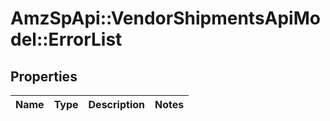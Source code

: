 # AmzSpApi::VendorShipmentsApiModel::ErrorList

## Properties
Name | Type | Description | Notes
------------ | ------------- | ------------- | -------------

